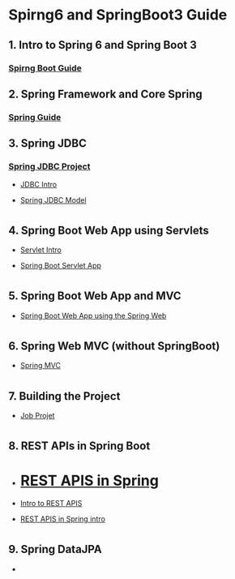 # Spirng6 and SpringBoot3 Guide

## 1. Intro to Spring 6 and Spring Boot 3

###  [Spirng Boot Guide](Spring_SpringBoot/sf6sb3)

## 2. Spring Framework and Core Spring

###  [Spring Guide ](Springjp/)

## 3. Spring JDBC

###  [Spring JDBC Project](SpringJDBCjp/src/)

- [JDBC Intro](https://github.com/legionJP/Java_language/blob/master/jdbc-example/src/main/java/com/example/App.java)

- [Spring JDBC Model](SpringJDBCjp/src/main/java/com/jspring6/springjdbcjp/model/Student.java)

#
## 4. Spring Boot Web App using Servlets

- [Servlet Intro](ServletWebsite/Docks/ServletsSpringBoot.md)

- [Spring Boot Servlet App](ServletWebsite/src/main/java/com/jspring6/App.java)

#
## 5. Spring Boot Web App and MVC

- [ Spring Boot Web App using the Spring Web](SpringBootWebApp1/src/main/java/com/jspring6/springbootwebapp1/SpringBootWebApp1Application.java)

#
## 6. Spring Web  MVC (without SpringBoot)

- [Spring MVC ](SpringMVCwebApp)

#
## 7. Building the Project

- [Job Projet](SpringJobProject)

# 
## 8. REST APIs in Spring Boot
- #  [REST APIS in Spring](SpringBootRest)

 - [Intro to REST APIS ](https://github.com/legionJP/Learn_APIs)
 - [REST APIS in Spring  intro ](SpringBootRest/RESTSpringIntro.md)

# 
## 9. Spring DataJPA

- []()
